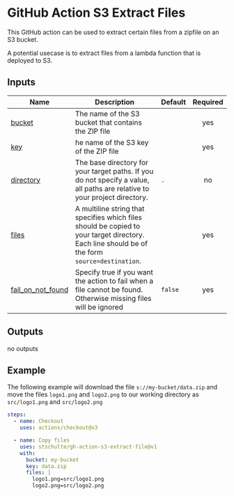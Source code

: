 # GitHub Action S3 Extract Files

This GitHub action can be used to extract certain files from a
zipfile on an S3 bucket.

A potential usecase is to extract files from a lambda function that
is deployed to S3.

## Inputs

| Name                                                                                 | Description                                                                                                                                    | Default | Required |
| ------------------------------------------------------------------------------------ | ---------------------------------------------------------------------------------------------------------------------------------------------- | ------- | :------: |
| <a name="input_bucket"></a> [bucket](#input_bucket)                                  | The name of the S3 bucket that contains the ZIP file                                                                                           |         |   yes    |
| <a name="input_key"></a> [key](#input_key)                                           | he name of the S3 key of the ZIP file                                                                                                          |         |   yes    |
| <a name="input_directory"></a> [directory](#input_directory)                         | The base directory for your target paths. If you do not specify a value, all paths are relative to your project directory.                     | `.`     |    no    |
| <a name="input_files"></a> [files](#input_files)                                     | A multiline string that specifies which files should be copied to your target directory. Each line should be of the form `source=destination`. |         |   yes    |
| <a name="input_fail_on_not_found"></a> [fail_on_not_found](#input_fail_on_not_found) | Specify true if you want the action to fail when a file cannot be found. Otherwise missing files will be ignored                               | `false` |   yes    |

## Outputs

no outputs

## Example

The following example will download the file `s://my-bucket/data.zip` and
move the files `logo1.png` and `logo2.png` to our working directory as
`src/logo1.png` and `src/logo2.png`

```yaml
steps:
  - name: Checkout
    uses: actions/checkout@v3

  - name: Copy files
    uses: stschulte/gh-action-s3-extract-file@v1
    with:
      bucket: my-bucket
      key: data.zip
      files: |
        logo1.png=src/logo1.png
        logo2.png=src/logo2.png
```
